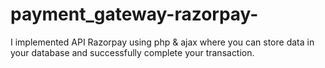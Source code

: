 # payment_gateway-razorpay-
I implemented API Razorpay using php &amp; ajax where you can store data in your database and successfully complete your transaction.
